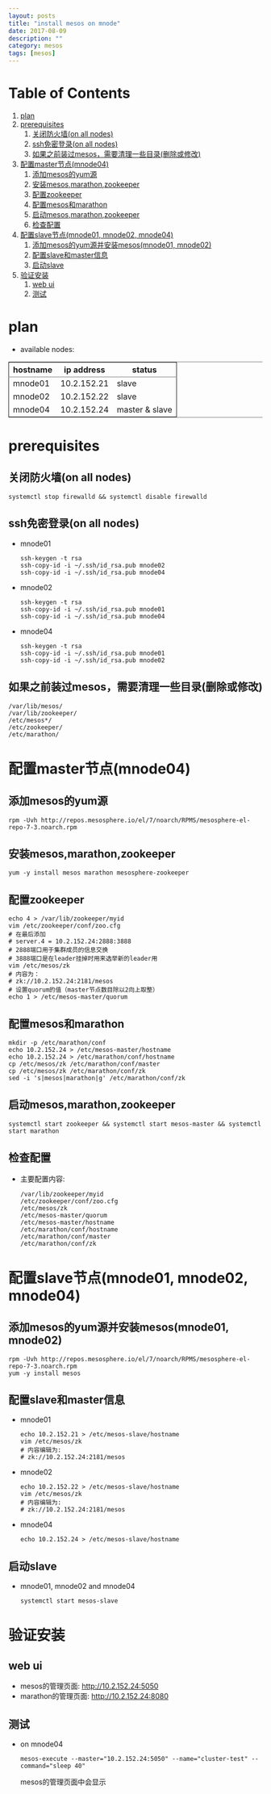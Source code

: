 ```yaml
---
layout: posts
title: "install mesos on mnode"
date: 2017-08-09
description: ""
category: mesos
tags: [mesos]
---
```


# Table of Contents

1.  [plan](#org7f04573)
2.  [prerequisites](#org5678f3a)
    1.  [关闭防火墙(on all nodes)](#org0b461dd)
    2.  [ssh免密登录(on all nodes)](#org9a15886)
    3.  [如果之前装过mesos，需要清理一些目录(删除或修改)](#org10d8eae)
3.  [配置master节点(mnode04)](#org7860015)
    1.  [添加mesos的yum源](#orgdddbfdc)
    2.  [安装mesos,marathon,zookeeper](#orgbf95f7c)
    3.  [配置zookeeper](#orgbfd27d1)
    4.  [配置mesos和marathon](#orga34d670)
    5.  [启动mesos,marathon,zookeeper](#org161ab76)
    6.  [检查配置](#orga62e6fe)
4.  [配置slave节点(mnode01, mnode02, mnode04)](#org895e479)
    1.  [添加mesos的yum源并安装mesos(mnode01, mnode02)](#org4b9687d)
    2.  [配置slave和master信息](#org8872f19)
    3.  [启动slave](#org476cb4b)
5.  [验证安装](#org0f26d27)
    1.  [web ui](#org7d58e30)
    2.  [测试](#orgd5d58f4)



<a id="org7f04573"></a>

# plan

-   available nodes:

<table border="2" cellspacing="0" cellpadding="6" rules="groups" frame="hsides">


<colgroup>
<col  class="org-left" />

<col  class="org-right" />

<col  class="org-left" />
</colgroup>
<thead>
<tr>
<th scope="col" class="org-left">hostname</th>
<th scope="col" class="org-right">ip address</th>
<th scope="col" class="org-left">status</th>
</tr>
</thead>

<tbody>
<tr>
<td class="org-left">mnode01</td>
<td class="org-right">10.2.152.21</td>
<td class="org-left">slave</td>
</tr>


<tr>
<td class="org-left">mnode02</td>
<td class="org-right">10.2.152.22</td>
<td class="org-left">slave</td>
</tr>


<tr>
<td class="org-left">mnode04</td>
<td class="org-right">10.2.152.24</td>
<td class="org-left">master & slave</td>
</tr>
</tbody>
</table>


<a id="org5678f3a"></a>

# prerequisites


<a id="org0b461dd"></a>

## 关闭防火墙(on all nodes)

    systemctl stop firewalld && systemctl disable firewalld


<a id="org9a15886"></a>

## ssh免密登录(on all nodes)

-   mnode01
    
        ssh-keygen -t rsa
        ssh-copy-id -i ~/.ssh/id_rsa.pub mnode02
        ssh-copy-id -i ~/.ssh/id_rsa.pub mnode04
-   mnode02
    
        ssh-keygen -t rsa
        ssh-copy-id -i ~/.ssh/id_rsa.pub mnode01
        ssh-copy-id -i ~/.ssh/id_rsa.pub mnode04
-   mnode04
    
        ssh-keygen -t rsa
        ssh-copy-id -i ~/.ssh/id_rsa.pub mnode01
        ssh-copy-id -i ~/.ssh/id_rsa.pub mnode02


<a id="org10d8eae"></a>

## 如果之前装过mesos，需要清理一些目录(删除或修改)

    /var/lib/mesos/
    /var/lib/zookeeper/
    /etc/mesos*/
    /etc/zookeeper/
    /etc/marathon/


<a id="org7860015"></a>

# 配置master节点(mnode04)


<a id="orgdddbfdc"></a>

## 添加mesos的yum源

    rpm -Uvh http://repos.mesosphere.io/el/7/noarch/RPMS/mesosphere-el-repo-7-3.noarch.rpm 


<a id="orgbf95f7c"></a>

## 安装mesos,marathon,zookeeper

    yum -y install mesos marathon mesosphere-zookeeper


<a id="orgbfd27d1"></a>

## 配置zookeeper

    echo 4 > /var/lib/zookeeper/myid
    vim /etc/zookeeper/conf/zoo.cfg
    # 在最后添加 
    # server.4 = 10.2.152.24:2888:3888
    # 2888端口用于集群成员的信息交换
    # 3888端口是在leader挂掉时用来选举新的leader用
    vim /etc/mesos/zk
    # 内容为：
    # zk://10.2.152.24:2181/mesos
    # 设置quorum的值（master节点数目除以2向上取整）
    echo 1 > /etc/mesos-master/quorum


<a id="orga34d670"></a>

## 配置mesos和marathon

    mkdir -p /etc/marathon/conf
    echo 10.2.152.24 > /etc/mesos-master/hostname
    echo 10.2.152.24 > /etc/marathon/conf/hostname
    cp /etc/mesos/zk /etc/marathon/conf/master
    cp /etc/mesos/zk /etc/marathon/conf/zk
    sed -i 's|mesos|marathon|g' /etc/marathon/conf/zk


<a id="org161ab76"></a>

## 启动mesos,marathon,zookeeper

    systemctl start zookeeper && systemctl start mesos-master && systemctl start marathon


<a id="orga62e6fe"></a>

## 检查配置

-   主要配置内容:
    
        /var/lib/zookeeper/myid
        /etc/zookeeper/conf/zoo.cfg
        /etc/mesos/zk
        /etc/mesos-master/quorum
        /etc/mesos-master/hostname
        /etc/marathon/conf/hostname
        /etc/marathon/conf/master
        /etc/marathon/conf/zk


<a id="org895e479"></a>

# 配置slave节点(mnode01, mnode02, mnode04)


<a id="org4b9687d"></a>

## 添加mesos的yum源并安装mesos(mnode01, mnode02)

    rpm -Uvh http://repos.mesosphere.io/el/7/noarch/RPMS/mesosphere-el-repo-7-3.noarch.rpm 
    yum -y install mesos


<a id="org8872f19"></a>

## 配置slave和master信息

-   mnode01
    
        echo 10.2.152.21 > /etc/mesos-slave/hostname
        vim /etc/mesos/zk
        # 内容编辑为:
        # zk://10.2.152.24:2181/mesos
-   mnode02
    
        echo 10.2.152.22 > /etc/mesos-slave/hostname
        vim /etc/mesos/zk
        # 内容编辑为:
        # zk://10.2.152.24:2181/mesos
-   mnode04
    
        echo 10.2.152.24 > /etc/mesos-slave/hostname


<a id="org476cb4b"></a>

## 启动slave

-   mnode01, mnode02 and mnode04
    
        systemctl start mesos-slave


<a id="org0f26d27"></a>

# 验证安装


<a id="org7d58e30"></a>

## web ui

-   mesos的管理页面: <http://10.2.152.24:5050>
-   marathon的管理页面: <http://10.2.152.24:8080>


<a id="orgd5d58f4"></a>

## 测试

-   on mnode04
    
        mesos-execute --master="10.2.152.24:5050" --name="cluster-test" --command="sleep 40"
    
    mesos的管理页面中会显示

